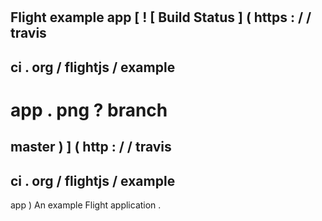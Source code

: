 #
Flight
example
app
[
!
[
Build
Status
]
(
https
:
/
/
travis
-
ci
.
org
/
flightjs
/
example
-
app
.
png
?
branch
=
master
)
]
(
http
:
/
/
travis
-
ci
.
org
/
flightjs
/
example
-
app
)
An
example
Flight
application
.
